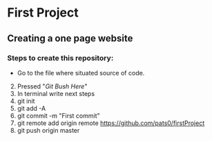 # First Project
## Creating a **one page** website
### Steps to create this repository:

* Go to the file where situated source of code.
2. Pressed "_Git Bush Here_"
3. In terminal write next steps
4. git init
5. git add -A
6. git commit -m "First commit"
7. git remote add origin remote https://github.com/pats0/firstProject
8. git push origin master
